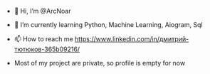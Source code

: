 - 👋 Hi, I’m @ArcNoar

- 🌱 I’m currently learning Python, Machine Learning, Aiogram, Sql

- 📫 How to reach me https://www.linkedin.com/in/дмитрий-тютюков-365b09216/

- Most of my project are private, so profile is empty for now
<!---
Большая часть моих репозиториев закрыта, я работаю над Телеграм ботами, но основным занятием является Нейронный Сети и Машинное обучение.
--->
